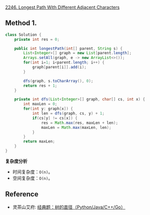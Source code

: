 [2246. Longest Path With Different Adjacent Characters](https://leetcode.com/problems/longest-path-with-different-adjacent-characters/)


## Method 1.
```java
class Solution {
    private int res = 0;

    public int longestPath(int[] parent, String s) {
        List<Integer>[] graph = new List[parent.length];
        Arrays.setAll(graph, e -> new ArrayList<>());
        for(int i=1; i<parent.length; i++) {
            graph[parent[i]].add(i);
        }

        dfs(graph, s.toCharArray(), 0);
        return res + 1;
    }

    private int dfs(List<Integer>[] graph, char[] cs, int x) {
        int maxLen = 0;
        for(int y: graph[x]) {
            int len = dfs(graph, cs, y) + 1;
            if(cs[y] != cs[x]) {
                res = Math.max(res, maxLen + len);
                maxLen = Math.max(maxLen, len);
            }
        }
        return maxLen;
    }
}
```
**复杂度分析**
* 时间复杂度：`O(n)`。
* 空间复杂度：`O(n)`。


## Reference
* 灵茶山艾府: [经典题：树的直径（Python/Java/C++/Go）](https://leetcode.cn/problems/longest-path-with-different-adjacent-characters/solutions/1427611/by-endlesscheng-92fw/)
